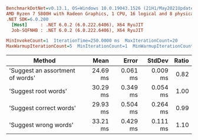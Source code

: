 ``` ini

BenchmarkDotNet=v0.13.1, OS=Windows 10.0.19043.1526 (21H1/May2021Update)
AMD Ryzen 7 5800H with Radeon Graphics, 1 CPU, 16 logical and 8 physical cores
.NET SDK=6.0.200
  [Host]     : .NET 6.0.2 (6.0.222.6406), X64 RyuJIT
  Job-SQFNHB : .NET 6.0.2 (6.0.222.6406), X64 RyuJIT

MinInvokeCount=1  IterationTime=250.0000 ms  MaxIterationCount=20  
MaxWarmupIterationCount=5  MinIterationCount=1  MinWarmupIterationCount=1  

```
|                           Method |     Mean |    Error |   StdDev | Ratio |
|--------------------------------- |---------:|---------:|---------:|------:|
| &#39;Suggest an assortment of words&#39; | 24.69 ms | 0.061 ms | 0.009 ms |  0.82 |
|             &#39;Suggest root words&#39; | 30.29 ms | 0.349 ms | 0.054 ms |  1.00 |
|          &#39;Suggest correct words&#39; | 29.93 ms | 0.504 ms | 0.264 ms |  0.99 |
|            &#39;Suggest wrong words&#39; | 33.21 ms | 0.429 ms | 0.111 ms |  1.10 |
